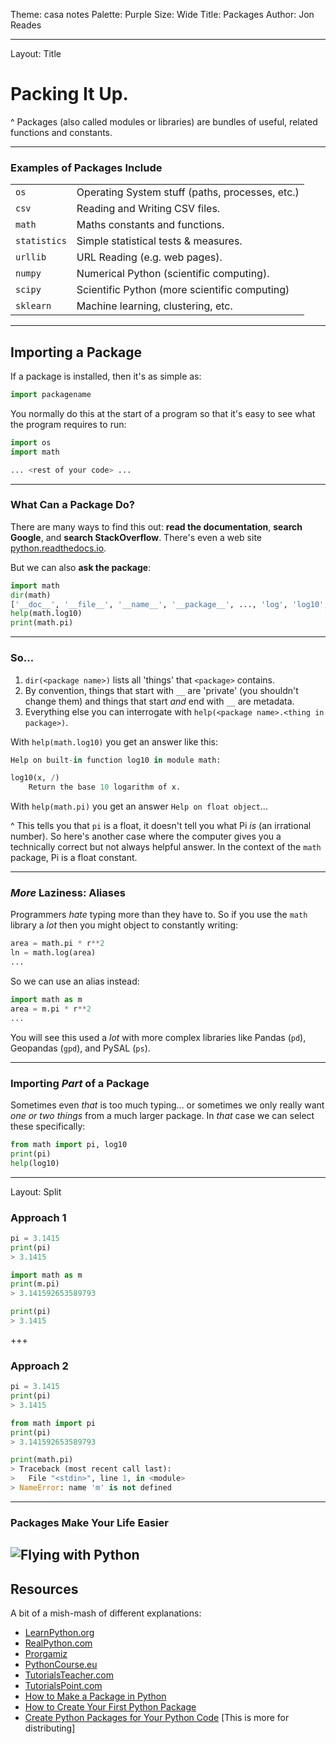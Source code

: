 Theme: casa notes
Palette: Purple
Size: Wide
Title: Packages
Author: Jon Reades

---
Layout: Title
# Packing It Up.

^ Packages (also called modules or libraries) are bundles of useful, related functions and constants.

---
### Examples of Packages Include

|      |      |
| :--- | :--- |
| `os`  | Operating System stuff (paths, processes, etc.) |
| `csv`   | Reading and Writing CSV files. |
| `math`  | Maths constants and functions. |
| `statistics` | Simple statistical tests & measures. |
| `urllib` | URL Reading (e.g. web pages). |
| `numpy`  | Numerical Python (scientific computing). |
| `scipy`  | Scientific Python (more scientific computing) |
| `sklearn` | Machine learning, clustering, etc. |

---
## Importing a Package

If a package is installed, then it's as simple as:
```python
import packagename
```

You normally do this at the start of a program so that it's easy to see what the program requires to run:
```python
import os
import math

... <rest of your code> ...
```

---
### What Can a Package Do?

There are many ways to find this out: **read the documentation**, **search Google**, and **search StackOverflow**. There's even a web site [python.readthedocs.io](https://python.readthedocs.io/en/latest/).

But we can also **ask the package**:
```python
import math
dir(math)
['__doc__', '__file__', '__name__', '__package__', ..., 'log', 'log10', 'log1p', 'modf', 'pi', 'pow', 'radians', 'sin', 'sinh', 'sqrt', 'tan', 'tanh', 'trunc']
help(math.log10)
print(math.pi) 
```

---
### So...

1. `dir(<package name>)` lists all 'things' that `<package>` contains. 
2. By convention, things that start with `__` are 'private' (you shouldn't change them) and things that start *and* end with `__` are metadata.
3. Everything else you can interrogate with `help(<package name>.<thing in package>)`.

With `help(math.log10)` you get an answer like this:
```python
Help on built-in function log10 in module math:

log10(x, /)
    Return the base 10 logarithm of x.
```

With `help(math.pi)` you get an answer `Help on float object`...

^ This tells you that `pi` is a float, it doesn't tell you what Pi *is* (an irrational number). So here's another case where the computer gives you a technically correct but not always helpful answer. In the context of the `math` package, Pi is a float constant.

---
### *More* Laziness: Aliases

Programmers *hate* typing more than they have to. So if you use the `math` library a *lot* then you might object to constantly writing:
```python
area = math.pi * r**2
ln = math.log(area)
...
```
So we can use an alias instead:
```python
import math as m
area = m.pi * r**2
...
```
You will see this used a *lot* with more complex libraries like Pandas (`pd`), Geopandas (`gpd`), and PySAL (`ps`).

---
### Importing *Part* of a Package

Sometimes even *that* is too much typing... or sometimes we only really want *one or two things* from a much larger package. In *that* case we can select these specifically:
```python
from math import pi, log10
print(pi)
help(log10)
```

---
Layout: Split
### Approach 1
```python
pi = 3.1415
print(pi)
> 3.1415

import math as m
print(m.pi)
> 3.141592653589793

print(pi)
> 3.1415
```

+++
### Approach 2
```python
pi = 3.1415
print(pi)
> 3.1415

from math import pi
print(pi)
> 3.141592653589793

print(math.pi)
> Traceback (most recent call last):
>   File "<stdin>", line 1, in <module>
> NameError: name 'm' is not defined
```

---
### Packages Make Your Life Easier

![Flying with Python](https://imgs.xkcd.com/comics/python.png)
---
## Resources

A bit of a mish-mash of different explanations:

- [LearnPython.org](https://www.learnpython.org/en/Modules_and_Packages)
- [RealPython.com](https://realpython.com/python-modules-packages/)
- [Prorgamiz](https://www.programiz.com/python-programming/package)
- [PythonCourse.eu](https://www.python-course.eu/python3_packages.php)
- [TutorialsTeacher.com](https://www.tutorialsteacher.com/python/python-package)
- [TutorialsPoint.com](tutorialspoint.com/packages-in-python)
- [How to Make a Package in Python](https://medium.com/datadriveninvestor/how-to-make-the-package-in-python-a82292aeb775)
- [How to Create Your First Python Package](https://medium.com/@tinabu/how-to-create-your-first-python-package-dc42192001ea)
- [Create Python Packages for Your Python Code](https://medium.com/@manivannan_data/create-python-package-to-your-python-code-28a1bde4ec51) [This is more for distributing]
